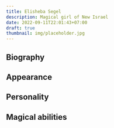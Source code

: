 ```yaml
---
title: Elisheba Segel
description: Magical girl of New Israel
date: 2022-09-11T22:01:43+07:00
draft: true
thumbnail: img/placeholder.jpg
---
```


## Biography

## Appearance

## Personality

## Magical abilities

